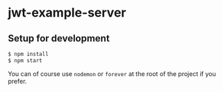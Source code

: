 # jwt-example-server

## Setup for development

```sh
$ npm install
$ npm start
```

You can of course use `nodemon` or `forever` at the root of the project if you prefer.
